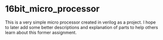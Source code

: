16bit_micro_processor
=====================

This is a very simple micro processor created in verilog as a project. I hope to later add some better descriptions and explanation of parts to help others learn about this former assignment.
